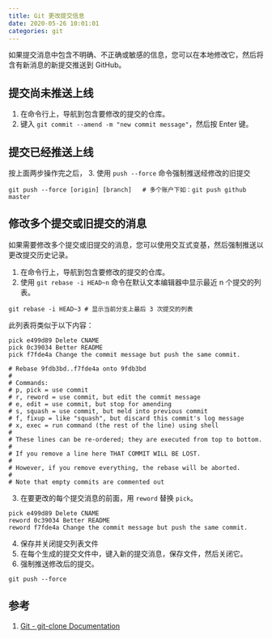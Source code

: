 ```yaml
---
title: Git 更改提交信息
date: 2020-05-26 10:01:01
categories: git
---
```

如果提交消息中包含不明确、不正确或敏感的信息，您可以在本地修改它，然后将含有新消息的新提交推送到 GitHub。


## 提交尚未推送上线
1. 在命令行上，导航到包含要修改的提交的仓库。
2. 键入 `git commit --amend -m "new commit message"`，然后按 Enter 键。
    
## 提交已经推送上线
按上面两步操作完之后，
3. 使用 `push --force` 命令强制推送经修改的旧提交
```
git push --force [origin] [branch]   # 多个账户下如：git push github master
```

## 修改多个提交或旧提交的消息
如果需要修改多个提交或旧提交的消息，您可以使用交互式变基，然后强制推送以更改提交历史记录。

1. 在命令行上，导航到包含要修改的提交的仓库。
2. 使用 `git rebase -i HEAD~n` 命令在默认文本编辑器中显示最近 n 个提交的列表。
```
git rebase -i HEAD~3 # 显示当前分支上最后 3 次提交的列表
```
此列表将类似于以下内容：
```
pick e499d89 Delete CNAME
pick 0c39034 Better README
pick f7fde4a Change the commit message but push the same commit.

# Rebase 9fdb3bd..f7fde4a onto 9fdb3bd
#
# Commands:
# p, pick = use commit
# r, reword = use commit, but edit the commit message
# e, edit = use commit, but stop for amending
# s, squash = use commit, but meld into previous commit
# f, fixup = like "squash", but discard this commit's log message
# x, exec = run command (the rest of the line) using shell
#
# These lines can be re-ordered; they are executed from top to bottom.
#
# If you remove a line here THAT COMMIT WILL BE LOST.
#
# However, if you remove everything, the rebase will be aborted.
#
# Note that empty commits are commented out
```
3. 在要更改的每个提交消息的前面，用 `reword` 替换 `pick`。
```
pick e499d89 Delete CNAME
reword 0c39034 Better README
reword f7fde4a Change the commit message but push the same commit.
```
4. 保存并关闭提交列表文件
5. 在每个生成的提交文件中，键入新的提交消息，保存文件，然后关闭它。
6. 强制推送修改后的提交。
```
git push --force
```

## 参考
1. [Git - git-clone Documentation](https://git-scm.com/docs/git-clone/)

